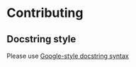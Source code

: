 # Contributing

## Docstring style

Please use [Google-style docstring syntax](https://mkdocstrings.github.io/griffe/docstrings/#google-style)
